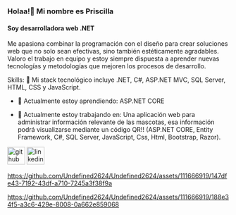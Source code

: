 ### Holaa!👋 Mi nombre es Priscilla
#### Soy desarrolladora web  .NET
Me apasiona combinar la programación con el diseño para crear soluciones web que no solo sean efectivas, sino también estéticamente agradables. Valoro el trabajo en equipo y estoy siempre dispuesta a aprender nuevas tecnologías y metodologías que mejoren los procesos de desarrollo.

Skills: 🌱 Mi stack tecnológico incluye .NET, C#, ASP.NET MVC, SQL Server, HTML, CSS y JavaScript.


  
- 🌱 Actualmente estoy aprendiendo: ASP.NET CORE

- 🔭 Actualmente estoy trabajando en: Una aplicación web para administrar información relevante de las mascotas, esa información podrá visualizarse mediante un código QR!! (ASP.NET CORE, Entity Framework, C#,
     SQL Server, JavaScript, Css, Html, Bootstrap, Razor).

[<img src='https://cdn.jsdelivr.net/npm/simple-icons@3.0.1/icons/github.svg' alt='github' height='40'>](https://github.com/Undefined2624)  [<img src='https://cdn.jsdelivr.net/npm/simple-icons@3.0.1/icons/linkedin.svg' alt='linkedin' height='40'>](https://www.linkedin.com/in/PriscillaCabaasVega/)  


https://github.com/Undefined2624/Undefined2624/assets/111666919/147dfe43-7192-43df-a710-7245a3f38f9a


https://github.com/Undefined2624/Undefined2624/assets/111666919/188e34f5-a3c6-429e-8008-0a662e859068








